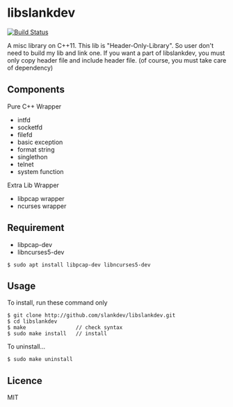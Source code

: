 # libslankdev

[![Build Status](https://travis-ci.org/slankdev/libslankdev.svg?branch=master)](https://travis-ci.org/slankdev/libslankdev)

A misc library on C++11. This lib is "Header-Only-Library". So user don't need
to build my lib and link one. If you want a part of libslankdev, you must only
copy header file and include header file.
(of course, you must take care of dependency)



## Components

Pure C++ Wrapper

- intfd
- socketfd
- filefd
- basic exception
- format string
- singlethon
- telnet
- system function

Extra Lib Wrapper

- libpcap wrapper
- ncurses wrapper

## Requirement

- libpcap-dev
- libncurses5-dev

```
$ sudo apt install libpcap-dev libncurses5-dev
```


## Usage

To install, run these command only

```
$ git clone http://github.com/slankdev/libslankdev.git
$ cd libslankdev
$ make                // check syntax
$ sudo make install   // install
```

To uninstall...

```
$ sudo make uninstall
```


## Licence

MIT

